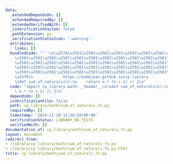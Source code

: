 ```yaml
---
data:
  _extendedDependsOn: []
  _extendedRequiredBy: []
  _extendedVerifiedWith: []
  _isVerificationFailed: false
  _pathExtension: py
  _verificationStatusIcon: ':warning:'
  attributes:
    links: []
  bundledCode: "'''\n\u257A\u2501\u2501\u2501\u2501\u2501\u2501\u2501\u2501\u2501\u2501\
    \u2501\u2501\u2501\u2501\u2501\u2501\u2501\u2501\u2501\u2501\u2501\u2501\u2501\
    \u2501\u2501\u2501\u2501\u2501\u2501\u2501\u2501\u2501\u2501\u2501\u2501\u2501\
    \u2501\u2501\u2501\u2501\u2501\u2501\u2501\u2501\u2501\u2501\u2501\u2501\u2501\
    \u2501\u2501\u2501\u2501\u2501\u2501\u2501\u2501\u2501\u2501\u2501\u2501\u2501\
    \u2578\n             https://kobejean.github.io/cp-library               \n'''\n\
    \ndef sum_of_naturals(n):\n    return n * (n + 1) // 2\n"
  code: "import cp_library.math.__header__\n\ndef sum_of_naturals(n):\n    return\
    \ n * (n + 1) // 2\n"
  dependsOn: []
  isVerificationFile: false
  path: cp_library/math/sum_of_naturals_fn.py
  requiredBy: []
  timestamp: '2024-11-29 11:58:58+09:00'
  verificationStatus: LIBRARY_NO_TESTS
  verifiedWith: []
documentation_of: cp_library/math/sum_of_naturals_fn.py
layout: document
redirect_from:
- /library/cp_library/math/sum_of_naturals_fn.py
- /library/cp_library/math/sum_of_naturals_fn.py.html
title: cp_library/math/sum_of_naturals_fn.py
---
```

